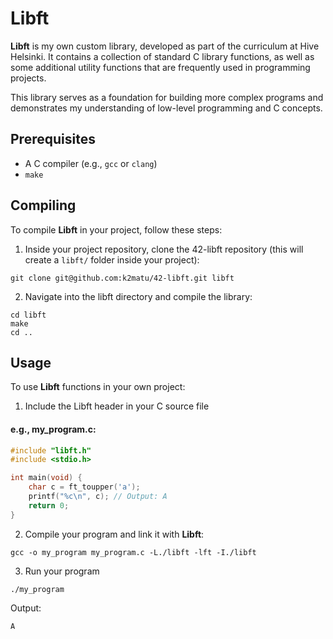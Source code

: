 
# Libft
**Libft** is my own custom library, developed as part of the curriculum at Hive Helsinki. It contains a collection of standard C library functions, as well as some additional utility functions that are frequently used in programming projects. 

This library serves as a foundation for building more complex programs and demonstrates my understanding of low-level programming and C concepts.

## Prerequisites
- A C compiler (e.g., `gcc` or `clang`)  
- `make`

## Compiling
To compile **Libft** in your project, follow these steps:
1. Inside your project repository, clone the 42-libft repository (this will create a `libft/` folder inside your project):
```
git clone git@github.com:k2matu/42-libft.git libft
```
2. Navigate into the libft directory and compile the library:
```
cd libft
make
cd ..
```
## Usage

To use **Libft** functions in your own project:

1. Include the Libft header in your C source file
#### e.g., my_program.c:
```c
#include "libft.h"
#include <stdio.h>

int main(void) {
    char c = ft_toupper('a');
    printf("%c\n", c); // Output: A
    return 0;
}
```
2. Compile your program and link it with **Libft**:
```
gcc -o my_program my_program.c -L./libft -lft -I./libft
```
3. Run your program
```
./my_program
```
Output:
```
A
```
